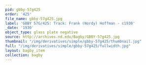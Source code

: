 ```yaml
---
pid: gbby-57g425
order: '425'
file_name: gbby-57g425.jpg
label: 'GBBY 57G/425: Track: Frank (Nordy) Hoffman - c1930'
_date: '1930'
object_type: glass plate negative
source: http://archives.nd.edu/Bagby/GBBY-57g425.jpg
thumbnail: "/img/derivatives/simple/gbby-57g425/thumbnail.jpg"
full: "/img/derivatives/simple/gbby-57g425/fullwidth.jpg"
layout: bagby_item
collection: bagby
---
```

